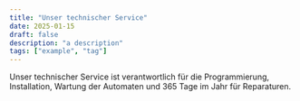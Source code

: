 ```yaml
---
title: "Unser technischer Service"
date: 2025-01-15
draft: false
description: "a description"
tags: ["example", "tag"]
---
```


Unser technischer Service ist verantwortlich für die Programmierung, Installation, Wartung der Automaten und 365 Tage im Jahr für Reparaturen.
